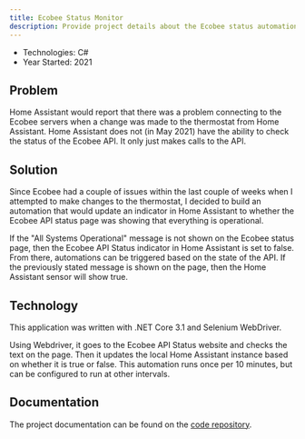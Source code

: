 ```yaml
---
title: Ecobee Status Monitor
description: Provide project details about the Ecobee status automation
---
```


* Technologies: C#
* Year Started: 2021

## Problem

Home Assistant would report that there was a problem connecting to the Ecobee servers when a change
was made to the thermostat from Home Assistant. Home Assistant does not (in May 2021) have the ability
to check the status of the Ecobee API. It only just makes calls to the API.

## Solution

Since Ecobee had a couple of issues within the last couple of weeks when I attempted to make
changes to the thermostat, I decided to build an automation that would update an indicator in 
Home Assistant to whether the Ecobee API status page was showing that everything is operational. 

If the "All Systems Operational" message is not shown on the Ecobee status page, then the Ecobee API 
Status indicator in Home Assistant is set to false. From there, automations can be triggered based on the state
of the API. If the previously stated message is shown on the page, then the Home Assistant
sensor will show true.

## Technology

This application was written with .NET Core 3.1 and Selenium WebDriver.

Using Webdriver, it goes to the Ecobee API Status website and checks the text on the page. Then it updates
the local Home Assistant instance based on whether it is true or false. This automation runs
once per 10 minutes, but can be configured to run at other intervals.

## Documentation

The project documentation can be found on the 
<a href="https://github.com/almostengr/ecobeestatus" target="_blank">code repository</a>.
